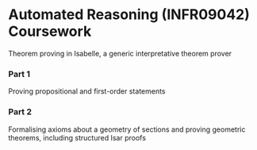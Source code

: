 # Automated Reasoning (INFR09042) Coursework

Theorem proving in Isabelle, a generic interpretative theorem prover

### Part 1
Proving propositional and first-order statements

### Part 2
Formalising axioms about a geometry of sections and proving geometric theorems, including structured Isar proofs
